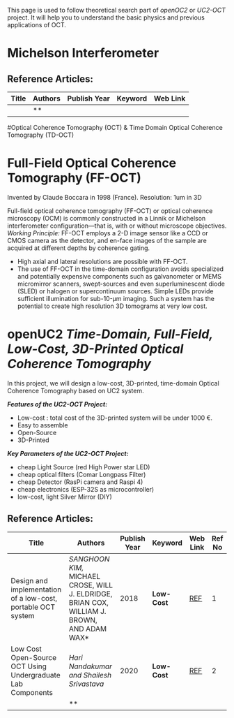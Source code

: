 
This page is used to follow theoretical search part of *openOC2* or *UC2-OCT* project. It will help you to understand the basic physics and previous applications of OCT.

# Michelson Interferometer

##  Reference Articles:

| Title | Authors | Publish Year | Keyword | Web Link |
| --- | --- | --- | --- | -- |
|  | ** |  |  |  |

#Optical Coherence Tomography (OCT) & Time Domain Optical Coherence Tomography (TD-OCT)


# Full-Field Optical Coherence Tomography (FF-OCT)
Invented by Claude Boccara in 1998 (France).
Resolution: 1um in 3D

Full-field optical coherence tomography (FF-OCT) or optical coherence microscopy (OCM) is commonly constructed in a Linnik or Michelson interferometer configuration—that is, with or without microscope objectives.
*Working Principle:* FF-OCT employs a 2-D image sensor like a CCD or CMOS camera as the detector, and en-face images of the sample are acquired at different depths by coherence gating.

* High axial and lateral resolutions are possible with FF-OCT.
* The use of FF-OCT in the time-domain configuration avoids specialized and potentially expensive components such as galvanometer or MEMS micromirror scanners, swept-sources and even superluminescent diode (SLED) or halogen or supercontinuum sources. Simple LEDs provide sufficient illumination for sub-10-μm imaging. Such a system has the potential to create high resolution 3D
tomograms at very low cost.



# openUC2 *Time-Domain, Full-Field, Low-Cost, 3D-Printed Optical Coherence Tomography*

In this project, we will design a low-cost, 3D-printed, time-domain Optical Coherence Tomography based on UC2 system.

***Features of the UC2-OCT Project:***
* Low-cost : total cost of the 3D-printed system will be under 1000 €.
* Easy to assemble
* Open-Source
* 3D-Printed

***Key Parameters of the UC2-OCT Project:***
*  cheap Light Source (red High Power star LED)
*  cheap optical filters (Comar Longpass Filter)
*  cheap Detector (RasPi camera and Raspi 4)
*  cheap electronics (ESP-32S as microcontroller)
*  low-cost, light Silver Mirror (DIY)

##  Reference Articles:

| Title | Authors | Publish Year | Keyword | Web Link | Ref No |
| --- | --- | --- | --- | -- | -- |
|  Design and implementation of a low-cost, portable OCT system | *SANGHOON KIM,* MICHAEL CROSE, WILL J. ELDRIDGE, BRIAN COX, WILLIAM J. BROWN, AND ADAM WAX* | 2018 | **Low-Cost** | [REF](https://www.ncbi.nlm.nih.gov/pmc/articles/PMC5846526/) | 1 |
|  Low Cost Open-Source OCT Using Undergraduate Lab Components| *Hari Nandakumar and Shailesh Srivastava* | 2020 | **Low-Cost** | [REF](https://www.intechopen.com/chapters/68072) | 2 |
|  | ** |  |  |  |
